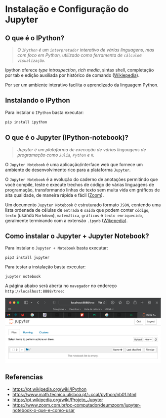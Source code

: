 # Instalação e Configuração do Jupyter

## O que é o IPython?

> _O `IPython` é um `interpretador` interativo de várias linguagens, mas com foco em Python, utilizado como ferramenta de `cálculo`e `visualização`._

Ipython oferece _type introspection_, _rich media_, sintax shell, completação por tab e edição auxiliada por histórico de comando ([Wikiepedia](https://pt.wikipedia.org/wiki/IPython)).

Por ser um ambiente interativo facilita o aprendizado da linguagem Python.

## Instalando o IPython

Para instalar o `IPython` basta executar:

```python
pip install ipython
```

## O que é o Jupyter (IPython-notebook)?

> _Jupyter é um plataforma de execução de várias linguagens de programação como `Julia`, `Python` e `R`._

O `Jupyter Notebook` é uma aplicação/interface web que fornece um ambiente de desenvolvimento rico para a plataforma `Jupyter`.

O `Jupyter Notebook` é a evolução do caderno de anotaçòes permitindo que você compile, teste e execute trechos de código de várias linguagens de programação, transformando linhas de texto sem muita vida em gráficos de alta qualidade, de maneira rápida e fácil ([Zoom](https://www.zoom.com.br/pc-computador/deumzoom/jupyter-notebook-o-que-e-como-usar)).

Um documento `Jupyter Notebook` é estruturado formato `JSON`, contendo uma lista ordenada de células de `entrada` e `saída` que podem conter `código`, `texto` (usando `Markdown`), `matemática`, `gráficos` e `texto enriquecido`, geralmente terminando com a extensão `.ipynb` ([Wikepedia](https://pt.wikipedia.org/wiki/Projeto_Jupyter)).

## Como instalar o Jupyter + Jupyter Notebook?

Para instalar o `Jupyter + Notebook` basta executar:

```shell
pip3 install jupyter
```

Para testar a instalação basta executar:

```shell
jupyter notebook
```

A página abaixo será aberta no `navegador` no endereço `http://localhost:8888/tree`:

![Jupyter Notebook](images/jupyter-notebook.png)

## Referencias

* https://pt.wikipedia.org/wiki/IPython
* https://www.math.tecnico.ulisboa.pt/~ccal/python/nb01.html
* https://pt.wikipedia.org/wiki/Projeto_Jupyter
* https://www.zoom.com.br/pc-computador/deumzoom/jupyter-notebook-o-que-e-como-usar